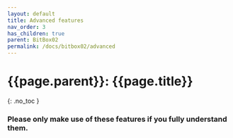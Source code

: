 ```yaml
---
layout: default
title: Advanced features
nav_order: 3
has_children: true
parent: BitBox02
permalink: /docs/bitbox02/advanced
---
```


# {{page.parent}}: {{page.title}}
{: .no_toc }

### Please only make use of these features if you fully understand them. 
